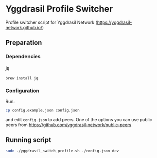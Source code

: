 # Yggdrasil Profile Switcher
Profile switcher script for Yggdrasil Network (https://yggdrasil-network.github.io/)

## Preparation
### Dependencies
#### jq
```bash
brew install jq
```

### Configuration
Run:
```bash
cp config.example.json config.json
```

and edit `config.json` to add peers. One of the options you can use public peers from https://github.com/yggdrasil-network/public-peers

## Running script

```bash
sudo ./yggdrasil_switch_profile.sh ./config.json dev
```
